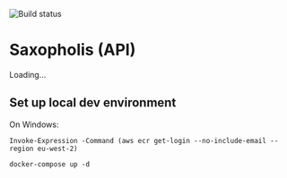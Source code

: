 ![Build status](https://travis-ci.org/hammerspacecouk/php-pure-helpers.svg?branch=master)

# Saxopholis (API)

Loading...

## Set up local dev environment

On Windows:
```
Invoke-Expression -Command (aws ecr get-login --no-include-email --region eu-west-2)
```

```
docker-compose up -d
```
